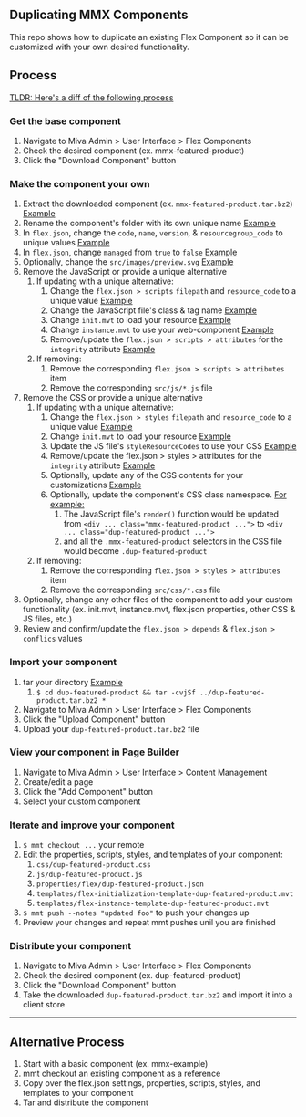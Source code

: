 ## Duplicating MMX Components

This repo shows how to duplicate an existing Flex Component so it can be customized with your own desired functionality.

## Process

[TLDR: Here's a diff of the following process](https://github.com/mivaecommerce/flex-components/compare/9787c62...3e4ee8b?diff=unified#files)

### Get the base component

1. Navigate to Miva Admin > User Interface > Flex Components
1. Check the desired component (ex. mmx-featured-product)
1. Click the "Download Component" button

### Make the component your own

1. Extract the downloaded component (ex. `mmx-featured-product.tar.bz2`) [Example](https://github.com/mivaecommerce/flex-components/commit/9787c62537c92eb0689abbf6063dbb514a6652f1)
1. Rename the component's folder with its own unique name [Example](https://github.com/mivaecommerce/flex-components/commit/58272482ca33336eb0dc9b92a22934e9515b9d3b)
1. In `flex.json`, change the `code`, `name`, `version`, & `resourcegroup_code` to unique values [Example](https://github.com/mivaecommerce/flex-components/commit/1818778485a6ba81eec5009d1af220f0266e8462)
1. In `flex.json`, change `managed` from `true` to `false` [Example](https://github.com/mivaecommerce/flex-components/commit/a85b28b0daa0b7a3251fec4e42dee0b3ccca3374)
1. Optionally, change the `src/images/preview.svg` [Example](https://github.com/mivaecommerce/flex-components/commit/d6f30b7812755fac51f347ad37e586fa5c533a0c)
1. Remove the JavaScript or provide a unique alternative
	1. If updating with a unique alternative:
		1. Change the `flex.json > scripts` `filepath` and `resource_code` to a unique value [Example](https://github.com/mivaecommerce/flex-components/commit/3ab15b1c07e181a9dba41b9e87b437c6d006af3a)
		1. Change the JavaScript file's class & tag name [Example](https://github.com/mivaecommerce/flex-components/commit/cf14e73df903d24f31c35f35a5b54fbe73556280)
		1. Change `init.mvt` to load your resource [Example](https://github.com/mivaecommerce/flex-components/commit/d5eeb367aa583b797b32a020c16739a0c637a496)
		1. Change `instance.mvt` to use your web-component [Example](https://github.com/mivaecommerce/flex-components/commit/9d00eb5d4292c78e95e1ef70c5539a78d51b787a)
		1. Remove/update the `flex.json > scripts > attributes` for the `integrity` attribute [Example](https://github.com/mivaecommerce/flex-components/commit/4e9f3e67d7805f1153b1f7ba551434d72ae8cba5)
	1. If removing:
		1. Remove the corresponding `flex.json > scripts > attributes` item
		1. Remove the corresponding `src/js/*.js` file
1. Remove the CSS or provide a unique alternative
	1. If updating with a unique alternative:
		1. Change the `flex.json > styles` `filepath` and `resource_code` to a unique value [Example](https://github.com/mivaecommerce/flex-components/commit/af8a04f8c2e9da7e3c2db5d39847e1639bac82c7)
		1. Change `init.mvt` to load your resource [Example](https://github.com/mivaecommerce/flex-components/commit/d5eeb367aa583b797b32a020c16739a0c637a496)
		1. Update the JS file's `styleResourceCodes` to use your CSS [Example](https://github.com/mivaecommerce/flex-components/commit/42c08cf48194ffb1bde3728cb1857470d788412c)
		1. Remove/update the flex.json > styles > attributes for the `integrity` attribute [Example](https://github.com/mivaecommerce/flex-components/commit/1263a5c049bd533e3e02770e7a78b3867be5feb8)
		1. Optionally, update any of the CSS contents for your customizations [Example](https://github.com/mivaecommerce/flex-components/commit/7dfcd784af9200321b2fe412a40ecd09f3501de4)
		1. Optionally, update the component's CSS class namespace. [For example:](https://github.com/mivaecommerce/flex-components/commit/4d0e19ec69dd717347d34495d33527f458800bb2)
			1. The JavaScript file's `render()` function would be updated from `<div ... class="mmx-featured-product ...">` to  `<div ... class="dup-featured-product ...">`
			1. and all the `.mmx-featured-product` selectors in the CSS file would become `.dup-featured-product`
	1. If removing:
		1. Remove the corresponding `flex.json > styles > attributes` item
		1. Remove the corresponding `src/css/*.css` file
1. Optionally, change any other files of the component to add your custom functionality (ex. init.mvt, instance.mvt, flex.json properties, other CSS & JS files, etc.)
1. Review and confirm/update the `flex.json > depends` & `flex.json > conflics` values

### Import your component

1. tar your directory [Example](https://github.com/mivaecommerce/flex-components/commit/3e4ee8bf1c91a171d1b4dbbc3d2998452024e392)
	1. `$ cd dup-featured-product && tar -cvjSf ../dup-featured-product.tar.bz2 *`
1. Navigate to Miva Admin > User Interface > Flex Components
1. Click the "Upload Component" button
1. Upload your `dup-featured-product.tar.bz2` file

### View your component in Page Builder

1. Navigate to Miva Admin > User Interface > Content Management
1. Create/edit a page
1. Click the "Add Component" button
1. Select your custom component

### Iterate and improve your component

1. `$ mmt checkout ...` your remote
1. Edit the properties, scripts, styles, and templates of your component:
	1. `css/dup-featured-product.css`
	1. `js/dup-featured-product.js`
	1. `properties/flex/dup-featured-product.json`
	1. `templates/flex-initialization-template-dup-featured-product.mvt`
	1. `templates/flex-instance-template-dup-featured-product.mvt`
1. `$ mmt push --notes "updated foo"` to push your changes up
1. Preview your changes and repeat mmt pushes unil you are finished

### Distribute your component

1. Navigate to Miva Admin > User Interface > Flex Components
1. Check the desired component (ex. dup-featured-product)
1. Click the "Download Component" button
1. Take the downloaded `dup-featured-product.tar.bz2` and import it into a client store

---

## Alternative Process

1. Start with a basic component (ex. mmx-example)
1. mmt checkout an existing component as a reference
1. Copy over the flex.json settings, properties, scripts, styles, and templates to your component
1. Tar and distribute the component
